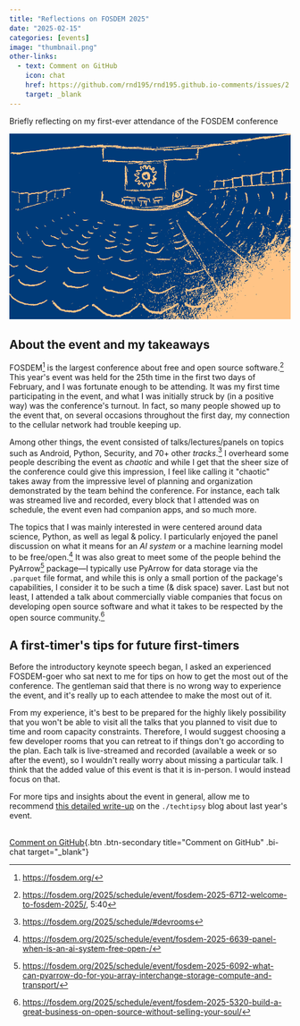 ```yaml
---
title: "Reflections on FOSDEM 2025"
date: "2025-02-15"
categories: [events]
image: "thumbnail.png"
other-links:
  - text: Comment on GitHub
    icon: chat
    href: https://github.com/rnd195/rnd195.github.io-comments/issues/2
    target: _blank
---
```


Briefly reflecting on my first-ever attendance of the FOSDEM conference

![](thumbnail.png)


## About the event and my takeaways


FOSDEM[^fosdem] is the largest conference about free and open source software.[^largest] This year's event was held for the 25th time in the first two days of February, and I was fortunate enough to be attending. It was my first time participating in the event, and what I was initially struck by (in a positive way) was the conference's turnout. In fact, so many people showed up to the event that, on several occasions throughout the first day, my connection to the cellular network had trouble keeping up.

Among other things, the event consisted of talks/lectures/panels on topics such as Android, Python, Security, and 70+ other *tracks*.[^tracks] I overheard some people describing the event as *chaotic* and while I get that the sheer size of the conference could give this impression, I feel like calling it "chaotic" takes away from the impressive level of planning and organization demonstrated by the team behind the conference. For instance, each talk was streamed live and recorded, every block that I attended was on schedule, the event even had companion apps, and so much more.

The topics that I was mainly interested in were centered around data science, Python, as well as legal & policy. I particularly enjoyed the panel discussion on what it means for an *AI system* or a machine learning model to be free/open.[^panel] It was also great to meet some of the people behind the PyArrow[^arrow] package—I typically use PyArrow for data storage via the `.parquet` file format, and while this is only a small portion of the package's capabilities, I consider it to be such a time (& disk space) saver. Last but not least, I attended a talk about commercially viable companies that focus on developing open source software and what it takes to be respected by the open source community.[^companies] 



## A first-timer's tips for future first-timers

Before the introductory keynote speech began, I asked an experienced FOSDEM-goer who sat next to me for tips on how to get the most out of the conference. The gentleman said that there is no wrong way to experience the event, and it's really up to each attendee to make the most out of it. 

From my experience, it's best to be prepared for the highly likely possibility that you won't be able to visit all the talks that you planned to visit due to time and room capacity constraints. Therefore, I would suggest choosing a few developer rooms that you can retreat to if things don't go according to the plan. Each talk is live-streamed and recorded (available a week or so after the event), so I wouldn't really worry about missing a particular talk. I think that the added value of this event is that it is in-person. I would instead focus on that.

For more tips and insights about the event in general, allow me to recommend [this detailed write-up](https://ounapuu.ee/posts/2024/02/12/fosdem-2024/) on the `./techtipsy` blog about last year's event.



[^fosdem]: <https://fosdem.org/>
[^largest]: <https://fosdem.org/2025/schedule/event/fosdem-2025-6712-welcome-to-fosdem-2025/>, 5:40
[^tracks]: <https://fosdem.org/2025/schedule/#devrooms>
[^panel]: <https://fosdem.org/2025/schedule/event/fosdem-2025-6639-panel-when-is-an-ai-system-free-open-/>
[^arrow]: <https://fosdem.org/2025/schedule/event/fosdem-2025-6092-what-can-pyarrow-do-for-you-array-interchange-storage-compute-and-transport/>
[^companies]: <https://fosdem.org/2025/schedule/event/fosdem-2025-5320-build-a-great-business-on-open-source-without-selling-your-soul/>


<br/> [Comment on GitHub](https://github.com/rnd195/rnd195.github.io-comments/issues/2){.btn .btn-secondary title="Comment on GitHub" .bi-chat target="_blank"}